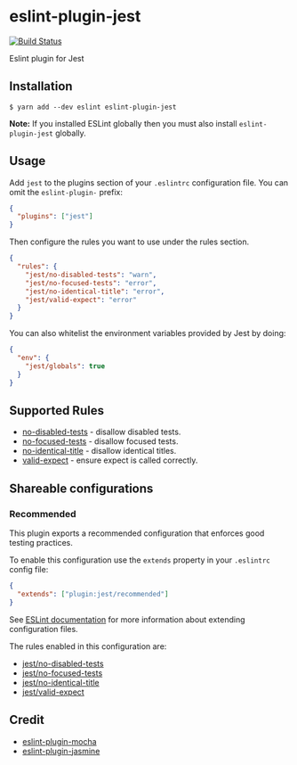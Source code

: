 # eslint-plugin-jest

[![Build Status](https://travis-ci.org/jest-community/eslint-plugin-jest.svg?branch=master)](https://travis-ci.org/jest-community/eslint-plugin-jest)

Eslint plugin for Jest

## Installation

```
$ yarn add --dev eslint eslint-plugin-jest
```

**Note:** If you installed ESLint globally then you must also install
`eslint-plugin-jest` globally.

## Usage

Add `jest` to the plugins section of your `.eslintrc` configuration file. You
can omit the `eslint-plugin-` prefix:

```json
{
  "plugins": ["jest"]
}
```

Then configure the rules you want to use under the rules section.

```json
{
  "rules": {
    "jest/no-disabled-tests": "warn",
    "jest/no-focused-tests": "error",
    "jest/no-identical-title": "error",
    "jest/valid-expect": "error"
  }
}
```

You can also whitelist the environment variables provided by Jest by doing:

```json
{
  "env": {
    "jest/globals": true
  }
}
```

## Supported Rules

* [no-disabled-tests](/docs/rules/no-disabled-tests.md) - disallow disabled
  tests.
* [no-focused-tests](/docs/rules/no-focused-tests.md) - disallow focused tests.
* [no-identical-title](/docs/rules/no-identical-title.md) - disallow identical
  titles.
* [valid-expect](/docs/rules/valid-expect.md) - ensure expect is called
  correctly.

## Shareable configurations

### Recommended

This plugin exports a recommended configuration that enforces good testing
practices.

To enable this configuration use the `extends` property in your `.eslintrc`
config file:

```json
{
  "extends": ["plugin:jest/recommended"]
}
```

See [ESLint
documentation](http://eslint.org/docs/user-guide/configuring#extending-configuration-files)
for more information about extending configuration files.

The rules enabled in this configuration are:

* [jest/no-disabled-tests](/docs/rules/no-disabled-tests.md)
* [jest/no-focused-tests](/docs/rules/no-focused-tests.md)
* [jest/no-identical-title](/docs/rules/no-identical-title.md)
* [jest/valid-expect](/docs/rules/valid-expect.md)

## Credit

* [eslint-plugin-mocha](https://github.com/lo1tuma/eslint-plugin-mocha)
* [eslint-plugin-jasmine](https://github.com/tlvince/eslint-plugin-jasmine)
